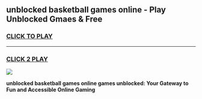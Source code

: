 
## unblocked basketball games online - Play Unblocked Gmaes & Free
<h3>
<a href="https://news.freeplayer.one?title=unblocked_basketball_games_online&ref=23F">CLICK TO PLAY</a></h3>
<hr>

<h3>
<a href="https://news.freeplayer.one?title=unblocked_basketball_games_online&ref=23F">CLICK 2 PLAY</a>
  
</h3>

<a href="https://news.freeplayer.one?title=unblocked_basketball_games_online&ref=23F/"><img src="https://clearcache.store/games.png"></a>


**unblocked basketball games online games unblocked: Your Gateway to Fun and Accessible Online Gaming**
